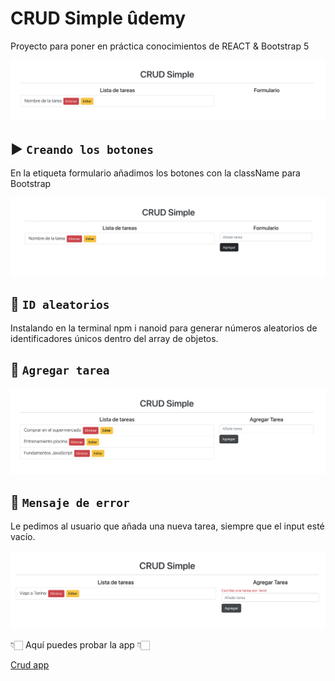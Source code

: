 # CRUD Simple ûdemy

Proyecto para poner en práctica conocimientos de REACT & Bootstrap 5

![Link imagen](./src/img/crud-1.png)

## ▶️ `Creando los botones`

En la etiqueta formulario añadimos los botones con la className para Bootstrap

![Link imagen](./src/img/crud-2.png)

## 🔖 `ID aleatorios`

Instalando en la terminal npm i nanoid para generar números aleatorios de identificadores únicos dentro del array de objetos.

## 📝 `Agregar tarea`

![Link imagen](./src/img/crud-3.png)

## 📌 `Mensaje de error`

Le pedimos al usuario que añada una nueva tarea, siempre que el input esté vacío.

![Link imagen](./src/img/crud-5.png)

👇🏻 Aquí puedes probar la app 👇🏻

[Crud app](https://strong-selkie-a975ce.netlify.app/)
